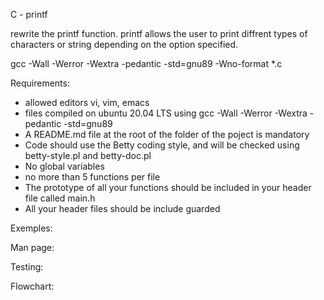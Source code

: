 C - printf

rewrite the printf function. printf allows the user to print diffrent types of characters or string depending on the option specified.

gcc -Wall -Werror -Wextra -pedantic -std=gnu89 -Wno-format *.c

Requirements:
* allowed editors vi, vim, emacs
* files compiled on ubuntu 20.04 LTS using gcc -Wall -Werror -Wextra -pedantic -std=gnu89
* A README.md file at the root of the folder of the poject is mandatory
* Code should use the Betty coding style, and will be checked using betty-style.pl and betty-doc.pl
* No global variables
* no more than 5 functions per file
* The prototype of all your functions should be included in your header file called main.h
* All your header files should be include guarded

Exemples:

Man page:

Testing:

Flowchart:

